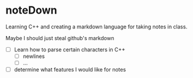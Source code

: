 noteDown
========

Learning C++ and creating a markdown language for taking notes in class.

Maybe I should just steal github's markdown

- [ ] Learn how to parse certain characters in C++
	- [ ] newlines 
	- [ ] ...
- [ ] determine what features I would like for notes
